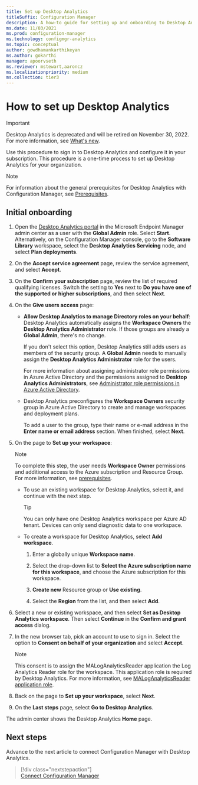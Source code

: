 ```yaml
---
title: Set up Desktop Analytics
titleSuffix: Configuration Manager
description: A how-to guide for setting up and onboarding to Desktop Analytics.
ms.date: 11/03/2021
ms.prod: configuration-manager
ms.technology: configmgr-analytics
ms.topic: conceptual
author: gowdhamankarthikeyan
ms.author: gokarthi
manager: apoorvseth
ms.reviewer: mstewart,aaroncz 
ms.localizationpriority: medium
ms.collection: tier3
---
```


# How to set up Desktop Analytics

> [!IMPORTANT]
> Desktop Analytics is deprecated and will be retired on November 30, 2022. For more information, see [What's new](whats-new.md).<!-- 10946169 -->

Use this procedure to sign in to Desktop Analytics and configure it in your subscription. This procedure is a one-time process to set up Desktop Analytics for your organization.

> [!NOTE]
> For information about the general prerequisites for Desktop Analytics with Configuration Manager, see [Prerequisites](overview.md#prerequisites).

## Initial onboarding

1. Open the [Desktop Analytics portal](https://aka.ms/desktopanalytics) in the Microsoft Endpoint Manager admin center as a user with the **Global Admin** role. Select **Start**. Alternatively, on the Configuration Manager console, go to the **Software Library** workspace, select the **Desktop Analytics Servicing** node, and select **Plan deployments**.

2. On the **Accept service agreement** page, review the service agreement, and select **Accept**.  

3. On the **Confirm your subscription** page, review the list of required qualifying licenses. Switch the setting to **Yes** next to **Do you have one of the supported or higher subscriptions**, and then select **Next**.  

4. On the **Give users access** page:

    - **Allow Desktop Analytics to manage Directory roles on your behalf**: Desktop Analytics automatically assigns the **Workspace Owners** the **Desktop Analytics Administrator** role. If those groups are already a **Global Admin**, there's no change.

        If you don't select this option, Desktop Analytics still adds users as members of the security group. A **Global Admin** needs to manually assign the **Desktop Analytics Administrator** role for the users.

        For more information about assigning administrator role permissions in Azure Active Directory and the permissions assigned to **Desktop Analytics Administrators**, see [Administrator role permissions in Azure Active Directory](/azure/active-directory/users-groups-roles/directory-assign-admin-roles).  

    - Desktop Analytics preconfigures the **Workspace Owners** security group in Azure Active Directory to create and manage workspaces and deployment plans.

        To add a user to the group, type their name or e-mail address in the **Enter name or email address** section. When finished, select **Next**.

5. On the page to **Set up your workspace**:  

    > [!NOTE]  
    > To complete this step, the user needs **Workspace Owner** permissions and additional access to the Azure subscription and Resource Group. For more information, see [prerequisites](overview.md#prerequisites).  

    - To use an existing workspace for Desktop Analytics, select it, and continue with the next step.  

        > [!TIP]  
        > You can only have one Desktop Analytics workspace per Azure AD tenant. Devices can only send diagnostic data to one workspace.  

    - To create a workspace for Desktop Analytics, select **Add workspace**.  

        1. Enter a globally unique **Workspace name**.

        2. Select the drop-down list to **Select the Azure subscription name for this workspace**, and choose the Azure subscription for this workspace.  

        3. **Create new** Resource group or **Use existing**.

        4. Select the **Region** from the list, and then select **Add**.  

6. Select a new or existing workspace, and then select **Set as Desktop Analytics workspace**.  Then select **Continue** in the **Confirm and grant access** dialog.  

7. In the new browser tab, pick an account to use to sign in. Select the option to **Consent on behalf of your organization** and select **Accept**.  

    > [!Note]  
    > This consent is to assign the MALogAnalyticsReader application the Log Analytics Reader role for the workspace. This application role is required by Desktop Analytics. For more information, see [MALogAnalyticsReader application role](troubleshooting.md#bkmk_MALogAnalyticsReader).  

8. Back on the page to **Set up your workspace**, select **Next**.  

9. On the **Last steps** page, select **Go to Desktop Analytics**.

The admin center shows the Desktop Analytics **Home** page.

## Next steps

Advance to the next article to connect Configuration Manager with Desktop Analytics.
> [!div class="nextstepaction"]  
> [Connect Configuration Manager](connect-configmgr.md)